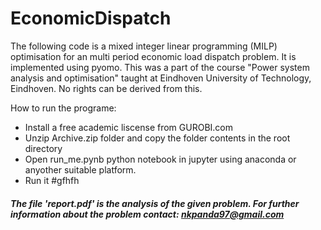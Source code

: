 # EconomicDispatch
The following code is a mixed integer linear programming (MILP) optimisation for an multi period economic load dispatch problem. It is implemented using pyomo.
This was a part of the course "Power system analysis and optimisation" taught at Eindhoven University of Technology, Eindhoven. No rights can be derived from this.

How to run the programe:
* Install a free academic liscense from GUROBI.com
* Unzip Archive.zip folder and copy the folder contents in the root directory
* Open run_me.pynb python notebook in jupyter using anaconda or anyother suitable platform.
* Run it
#gfhfh
##### The file 'report.pdf' is the analysis of the given problem. For further information about the problem contact: nkpanda97@gmail.com
